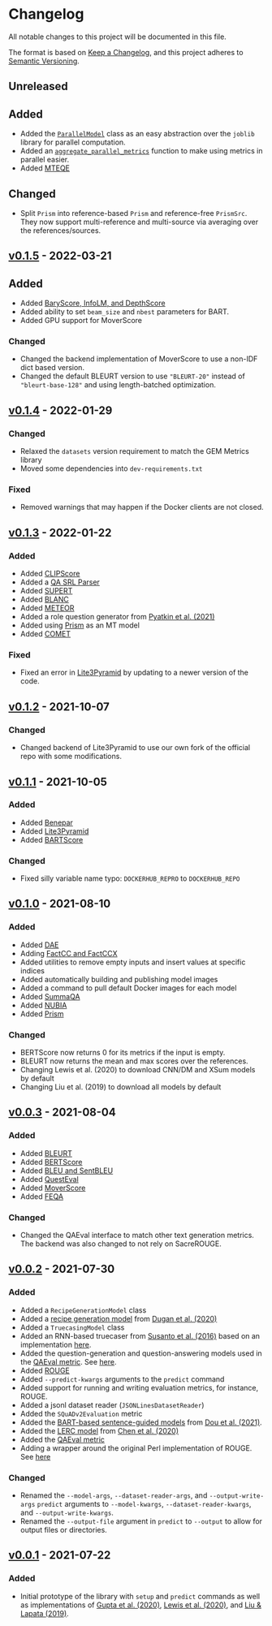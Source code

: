 # Changelog
All notable changes to this project will be documented in this file.

The format is based on [Keep a Changelog](https://keepachangelog.com/en/1.0.0/),
and this project adheres to [Semantic Versioning](https://semver.org/spec/v2.0.0.html).

## Unreleased

## Added
- Added the [`ParallelModel`](https://repro.readthedocs.io/en/latest/api/repro.models.model.html#repro.models.model.ParallelModel) class as an easy abstraction over the `joblib` library for parallel computation.
- Added an [`aggregate_parallel_metrics`](https://repro.readthedocs.io/en/latest/api/repro.common.util.html#repro.common.util.aggregate_parallel_metrics) function to make using metrics in parallel easier.
- Added [MTEQE](https://repro.readthedocs.io/en/latest/models/krubinski2021.html)

## Changed
- Split `Prism` into reference-based `Prism` and reference-free `PrismSrc`.
They now support multi-reference and multi-source via averaging over the references/sources.

## [v0.1.5](https://github.com/danieldeutsch/repro/releases/tag/v0.1.5) - 2022-03-21
## Added
- Added [BaryScore, InfoLM, and DepthScore](https://repro.readthedocs.io/en/latest/models/colombo2021.html)
- Added ability to set `beam_size` and `nbest` parameters for BART.
- Added GPU support for MoverScore

### Changed
- Changed the backend implementation of MoverScore to use a non-IDF dict based version.
- Changed the default BLEURT version to use `"BLEURT-20"` instead of `"bleurt-base-128"` and using length-batched optimization. 

## [v0.1.4](https://github.com/danieldeutsch/repro/releases/tag/v0.1.4) - 2022-01-29
### Changed
- Relaxed the `datasets` version requirement to match the GEM Metrics library
- Moved some dependencies into `dev-requirements.txt`

### Fixed
- Removed warnings that may happen if the Docker clients are not closed.

## [v0.1.3](https://github.com/danieldeutsch/repro/releases/tag/v0.1.3) - 2022-01-22
### Added
- Added [CLIPScore](https://repro.readthedocs.io/en/latest/models/hessel2021.html)
- Added a [QA SRL Parser](https://repro.readthedocs.io/en/latest/models/fitzgerald2018.html)
- Added [SUPERT](https://repro.readthedocs.io/en/latest/models/gao2020.html)
- Added [BLANC](https://repro.readthedocs.io/en/latest/models/vasilyev2020.html)
- Added [METEOR](https://repro.readthedocs.io/en/latest/models/denkowski2014.html)
- Added a role question generator from [Pyatkin et al. (2021)](https://repro.readthedocs.io/en/latest/models/pyatkin2021.html)
- Added using [Prism](https://repro.readthedocs.io/en/latest/models/thompson2020.html) as an MT model
- Added [COMET](https://repro.readthedocs.io/en/latest/models/rei2020.html)

### Fixed
- Fixed an error in [Lite3Pyramid](https://repro.readthedocs.io/en/latest/models/zhang2021.html) by updating to a newer version of the code.

## [v0.1.2](https://github.com/danieldeutsch/repro/releases/tag/v0.1.2) - 2021-10-07
### Changed
- Changed backend of Lite3Pyramid to use our own fork of the official repo with some modifications.

## [v0.1.1](https://github.com/danieldeutsch/repro/releases/tag/v0.1.1) - 2021-10-05
### Added
- Added [Benepar](https://repro.readthedocs.io/en/latest/models/kitaev2019.html)
- Added [Lite3Pyramid](https://repro.readthedocs.io/en/latest/models/zhang2021.html)
- Added [BARTScore](https://repro.readthedocs.io/en/latest/models/yuan2021.html)

### Changed
- Fixed silly variable name typo: `DOCKERHUB_REPRO` to `DOCKERHUB_REPO`

## [v0.1.0](https://github.com/danieldeutsch/repro/releases/tag/v0.1.0) - 2021-08-10
### Added
- Added [DAE](https://repro.readthedocs.io/en/latest/models/goyal2020.html)
- Adding [FactCC and FactCCX](https://repro.readthedocs.io/en/latest/models/kryscinski2019.html)
- Added utilities to remove empty inputs and insert values at specific indices
- Added automatically building and publishing model images
- Added a command to pull default Docker images for each model
- Added [SummaQA](https://repro.readthedocs.io/en/latest/models/scialom2019.html)
- Added [NUBIA](https://repro.readthedocs.io/en/latest/models/kane2020.html)
- Added [Prism](https://repro.readthedocs.io/en/latest/models/thompson2020.html)

### Changed
- BERTScore now returns 0 for its metrics if the input is empty. 
- BLEURT now returns the mean and max scores over the references.
- Changing Lewis et al. (2020) to download CNN/DM and XSum models by default
- Changing Liu et al. (2019) to download all models by default  

## [v0.0.3](https://github.com/danieldeutsch/repro/releases/tag/v0.0.3) - 2021-08-04
### Added
- Added [BLEURT](https://repro.readthedocs.io/en/latest/models/sellam2020.html)
- Added [BERTScore](https://repro.readthedocs.io/en/latest/models/zhang2020.html)
- Added [BLEU and SentBLEU](https://repro.readthedocs.io/en/latest/models/papineni2002.html)
- Added [QuestEval](https://repro.readthedocs.io/en/latest/models/scialom2021.html)
- Added [MoverScore](https://repro.readthedocs.io/en/latest/models/zhao2019.html)
- Added [FEQA](https://repro.readthedocs.io/en/latest/models/durmus2020.html)

### Changed
- Changed the QAEval interface to match other text generation metrics.
The backend was also changed to not rely on SacreROUGE.

## [v0.0.2](https://github.com/danieldeutsch/repro/releases/tag/v0.0.2) - 2021-07-30
### Added
- Added a `RecipeGenerationModel` class
- Added a [recipe generation model](https://repro.readthedocs.io/en/latest/models/dugan2020.html) from [Dugan et al. (2020)](https://arxiv.org/abs/2010.03070)
- Added a `TruecasingModel` class
- Added an RNN-based truecaser from [Susanto et al. (2016)](https://aclanthology.org/D16-1225/) based on an implementation [here](https://github.com/mayhewsw/pytorch-truecaser).
- Added the question-generation and question-answering models used in the [QAEval metric](https://arxiv.org/abs/2010.00490).
See [here](https://repro.readthedocs.io/en/latest/models/deutsch2021.html).
- Added [ROUGE](https://repro.readthedocs.io/en/latest/models/sacrerouge.html)
- Added `--predict-kwargs` arguments to the `predict` command
- Added support for running and writing evaluation metrics, for instance, ROUGE.
- Added a jsonl dataset reader (`JSONLinesDatasetReader`)
- Added the `SQuADv2Evaluation` metric
- Added the [BART-based sentence-guided models](https://repro.readthedocs.io/en/latest/models/dou2021.html) from [Dou et al. (2021)](https://arxiv.org/abs/2010.08014).
- Added the [LERC model](https://repro.readthedocs.io/en/latest/models/chen2020.html) from [Chen et al. (2020)](https://arxiv.org/abs/2010.03636)
- Added the [QAEval metric](https://repro.readthedocs.io/en/latest/models/deutsch2021.html)
- Adding a wrapper around the original Perl implementation of ROUGE.
See [here](https://repro.readthedocs.io/en/latest/models/lin2004.html)

### Changed
- Renamed the `--model-args`, `--dataset-reader-args`, and `--output-write-args` `predict` arguments to `--model-kwargs`, `--dataset-reader-kwargs`, and `--output-write-kwargs`.
- Renamed the `--output-file` argument in `predict` to `--output` to allow for output files or directories.

## [v0.0.1](https://github.com/danieldeutsch/repro/releases/tag/v0.0.1) - 2021-07-22
### Added
- Initial prototype of the library with `setup` and `predict` commands as well as implementations of [Gupta et al. (2020)](https://repro.readthedocs.io/en/latest/models/gupta2020.html), [Lewis et al. (2020)](https://repro.readthedocs.io/en/latest/models/lewis2020.html), and [Liu & Lapata (2019)](https://repro.readthedocs.io/en/latest/models/liu2019.html).
